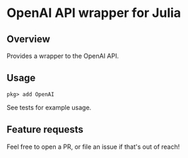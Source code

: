 # OpenAI API wrapper for Julia

## Overview

Provides a wrapper to the OpenAI API.

## Usage

`pkg> add OpenAI`

See tests for example usage.

## Feature requests

Feel free to open a PR, or file an issue if that's out of reach!
